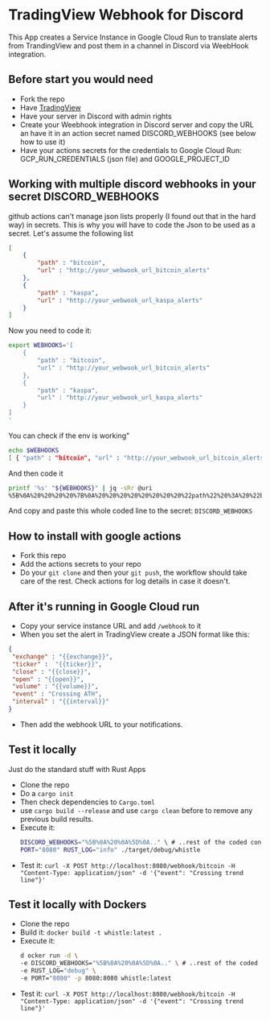 # TradingView Webhook for Discord
This App creates a Service Instance in Google Cloud Run to translate alerts from TrandingView and post them in a channel in Discord via WeebHook integration.

## Before start you would need
* Fork the repo
* Have [TradingView](https://www.tradingview.com/) 
* Have your server in Discord with admin rights
* Create your Weebhook integration in Discord server and copy the URL an have it in an action secret named DISCORD_WEBHOOKS (see below how to use it)
* Have your actions secrets for the credentials to Google Cloud Run: GCP_RUN_CREDENTIALS (json file) and GOOGLE_PROJECT_ID

## Working with multiple discord webhooks in your secret DISCORD_WEBHOOKS

github actions can't manage json lists properly (I found out that in the hard way) in secrets.
This is why you will have to code the Json to be used as a secret.
Let's assume the following list
```json
[
    {
        "path" : "bitcoin",
        "url" : "http://your_webwook_url_bitcoin_alerts"
    },
    {
        "path" : "kaspa",
        "url" : "http://your_webwook_url_kaspa_alerts"
    }    
]
```

Now you need to code it:

```bash
export WEBHOOKS='[
    {
        "path" : "bitcoin",
        "url" : "http://your_webwook_url_bitcoin_alerts"
    },
    {
        "path" : "kaspa",
        "url" : "http://your_webwook_url_kaspa_alerts"
    }    
]
'
```

You can check if the env is working"
```bash
echo $WEBHOOKS
[ { "path" : "bitcoin", "url" : "http://your_webwook_url_bitcoin_alerts" }, { "path" : "kaspa", "url" : "http://your_webwook_url_kaspa_alerts" } ]
```

And then code it
```bash
printf '%s' "${WEBHOOKS}" | jq -sRr @uri
%5B%0A%20%20%20%20%7B%0A%20%20%20%20%20%20%20%20%22path%22%20%3A%20%22bitcoin%22%2C%0A%20%20%20%20%20%20%20%20%22url%22%20%3A%20%22http%3A%2F%2Fyour_webwook_url_bitcoin_alerts%22%0A%20%20%20%20%7D%2C%0A%20%20%20%20%7B%0A%20%20%20%20%20%20%20%20%22path%22%20%3A%20%22kaspa%22%2C%0A%20%20%20%20%20%20%20%20%22url%22%20%3A%20%22http%3A%2F%2Fyour_webwook_url_kaspa_alerts%22%0A%20%20%20%20%7D%20%20%20%20%0A%5D%0A
```

And copy and paste this whole coded line to the secret: `DISCORD_WEBHOOKS`

## How to install with google actions
* Fork this repo
* Add the actions secrets to your repo
* Do your `git clone` and then your `git push`, the workflow should take care of the rest. Check actions for log details in case it doesn't.

## After it's running in Google Cloud run
* Copy your service instance URL and add `/webhook` to it
* When you set the alert in TradingView create a JSON format like this:
```json
{ 
 "exchange" : "{{exchange}}", 
 "ticker" :  "{{ticker}}",
 "close" : "{{close}}",
 "open" : "{{open}}",
 "volume" : "{{volume}}",
 "event" : "Crossing ATH",
 "interval" : "{{interval}}"
}
```
* Then add the webhook URL to your notifications.

## Test it locally
Just do the standard stuff with Rust Apps
* Clone the repo
* Do a `cargo init`
* Then check dependencies to `Cargo.toml`
* use `cargo build --release` and use `cargo clean` before to remove any previous build results.
* Execute it:
    ```bash
    DISCORD_WEBHOOKS="%5B%0A%20%0A%5D%0A.." \ # ..rest of the coded content
    PORT="8080" RUST_LOG="info" ./target/debug/whistle
    ```
* Test it: `curl -X POST http://localhost:8080/webhook/bitcoin -H "Content-Type: application/json" -d '{"event": "Crossing trend line"}'`

## Test it locally with Dockers
* Clone the repo
* Build it: `docker build -t whistle:latest .`
* Execute it:
    ```bash
    d ocker run -d \
    -e DISCORD_WEBHOOKS="%5B%0A%20%0A%5D%0A.." \ # ..rest of the coded content
    -e RUST_LOG="debug" \
    -e PORT="8080" -p 8080:8080 whistle:latest
    ```
* Test it: `curl -X POST http://localhost:8080/webhook/bitcoin -H "Content-Type: application/json" -d '{"event": "Crossing trend line"}'`

